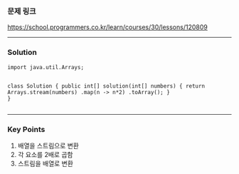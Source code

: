 <h3 id="문제-링크">문제 링크</h3>
<p><a href="https://school.programmers.co.kr/learn/courses/30/lessons/120809">https://school.programmers.co.kr/learn/courses/30/lessons/120809</a></p>
<hr />
<h3 id="solution">Solution</h3>
<pre><code class="language-java">import java.util.Arrays;

class Solution {
    public int[] solution(int[] numbers) {
        return Arrays.stream(numbers)
                .map(n -&gt; n*2)
                .toArray();
    }
}</code></pre>
<hr />
<h3 id="key-points">Key Points</h3>
<ol>
<li>배열을 스트림으로 변환</li>
<li>각 요소를 2배로 곱함</li>
<li>스트림을 배열로 변환</li>
</ol>